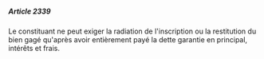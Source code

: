 ##### Article 2339

Le constituant ne peut exiger la radiation de l'inscription ou la restitution du bien gagé qu'après avoir entièrement payé la dette garantie en principal, intérêts et frais.

